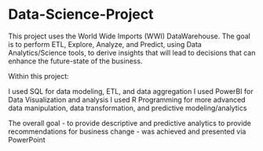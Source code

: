 # Data-Science-Project

This project uses the World Wide Imports (WWI) DataWarehouse. The goal is to perform ETL, Explore, Analyze, and Predict, using Data Analytics/Science tools, to derive insights that will lead to decisions that can enhance the future-state of the business. 

Within this project:



I used SQL for data modeling, ETL, and data aggregation
I used PowerBI for Data Visualization and analysis
I used R Programming for more advanced data manipulation, data transformation, and predictive modeling/analytics 

The overall goal - to provide descriptive and predictive analytics to provide recommendations for business change - was achieved and presented via PowerPoint 
